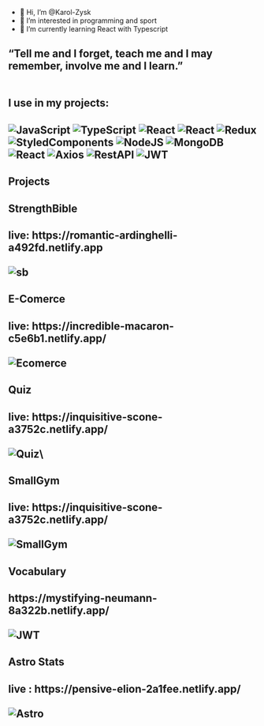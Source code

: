 - 👋 Hi, I’m @Karol-Zysk
- 👀 I’m interested in programming and sport
- 🌱 I’m currently learning React with Typescript

<h2>“Tell me and I forget, teach me and I may remember, involve me and I learn.” 
<br><br><br>
	I use in my projects: <h2/>
<img src="https://img.shields.io/badge/JavaScript-F7DF1E?style=for-the-badge&logo=javascript&logoColor=black" alt="JavaScript"/>
<img src="https://img.shields.io/badge/TypeScript-007ACC?style=for-the-badge&logo=typescript&logoColor=white" alt="TypeScript"/>
<img src="https://img.shields.io/badge/React-20232A?style=for-the-badge&logo=react&logoColor=61DAFB" alt="React"/>
<img src="https://img.shields.io/badge/React_Router-CA4245?style=for-the-badge&logo=react-router&logoColor=white" alt="React"/>
<img src="https://img.shields.io/badge/Redux-593D88?style=for-the-badge&logo=redux&logoColor=white" alt="Redux"/>
<img src="https://img.shields.io/badge/styled--components-DB7093?style=for-the-badge&logo=styled-components&logoColor=white" alt="StyledComponents"/>
<img src="https://img.shields.io/badge/Node.js-43853D?style=for-the-badge&logo=node.js&logoColor=white" alt="NodeJS"/>
<img src="https://img.shields.io/badge/MongoDB-4EA94B?style=for-the-badge&logo=mongodb&logoColor=white" alt="MongoDB"/>
<img src="https://img.shields.io/badge/Heroku-430098?style=for-the-badge&logo=heroku&logoColor=white" alt="React"/>
<img src="https://img.shields.io/badge/-Axios-yellow" alt="Axios"/>
<img src="https://img.shields.io/badge/-RestAPI-green" alt="RestAPI"/>
<img src="https://img.shields.io/badge/-JWTtoken-grey" alt="JWT"/>
	<h2>Projects<h2/>
		<h2>StrengthBible<h2/>
				live: https://romantic-ardinghelli-a492fd.netlify.app
				<br></br>
<img src="https://fv9-5.failiem.lv/thumb_show.php?i=efdch3hyf&view" alt="sb"/>
			<h2>E-Comerce<h2/>
				live: https://incredible-macaron-c5e6b1.netlify.app/
				<br></br>
	<img src="https://fv9-3.failiem.lv/thumb_show.php?i=y46kvrf2j&view" alt="Ecomerce"/>
				<h2>Quiz<h2/>
				live: https://inquisitive-scone-a3752c.netlify.app/
					<br></br>
	<img src="https://fv9-6.failiem.lv/thumb_show.php?i=apdfg9mu3&view" alt="Quiz\"/>
					<h2>SmallGym<h2/>
				live: https://inquisitive-scone-a3752c.netlify.app/
						<br></br>
	<img src="https://fv9-4.failiem.lv/thumb_show.php?i=zqsgz6w5g&view" alt="SmallGym"/>
						<h2>Vocabulary<h2/>
				https://mystifying-neumann-8a322b.netlify.app/
						<br></br>
	<img src="https://fv9-4.failiem.lv/thumb_show.php?i=zdqz9pv4e&view" alt="JWT"/>
							<h2>Astro Stats<h2/>
				live : https://pensive-elion-2a1fee.netlify.app/
						<br></br>
	<img src="https://fv9-5.failiem.lv/thumb_show.php?i=udppy7e8g&view" alt="Astro"/>
	
	
	
	
	
	
	

	


<!---
Karol-Zysk/Karol-Zysk is a ✨ special ✨ repository because its `README.md` (this file) appears on your GitHub profile.
You can click the Preview link to take a look at your changes.
--->
